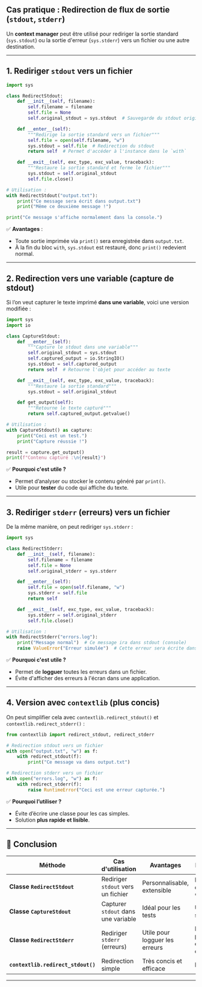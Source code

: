 ## **Cas pratique : Redirection de flux de sortie (`stdout`, `stderr`)**
Un **context manager** peut être utilisé pour rediriger la sortie standard (`sys.stdout`) ou la sortie d'erreur (`sys.stderr`) vers un fichier ou une autre destination.

---

## **1. Rediriger `stdout` vers un fichier**
```python
import sys

class RedirectStdout:
    def __init__(self, filename):
        self.filename = filename
        self.file = None
        self.original_stdout = sys.stdout  # Sauvegarde du stdout original

    def __enter__(self):
        """Redirige la sortie standard vers un fichier"""
        self.file = open(self.filename, "w")
        sys.stdout = self.file  # Redirection du stdout
        return self  # Permet d'accéder à l'instance dans le `with`

    def __exit__(self, exc_type, exc_value, traceback):
        """Restaure la sortie standard et ferme le fichier"""
        sys.stdout = self.original_stdout
        self.file.close()

# Utilisation :
with RedirectStdout("output.txt"):
    print("Ce message sera écrit dans output.txt")
    print("Même ce deuxième message !")

print("Ce message s'affiche normalement dans la console.")
```
✅ **Avantages** :
- Toute sortie imprimée via `print()` sera enregistrée dans `output.txt`.
- À la fin du bloc `with`, `sys.stdout` est restauré, donc `print()` redevient normal.

---

## **2. Redirection vers une variable (capture de stdout)**
Si l’on veut capturer le texte imprimé **dans une variable**, voici une version modifiée :

```python
import sys
import io

class CaptureStdout:
    def __enter__(self):
        """Capture le stdout dans une variable"""
        self.original_stdout = sys.stdout
        self.captured_output = io.StringIO()
        sys.stdout = self.captured_output
        return self  # Retourne l'objet pour accéder au texte

    def __exit__(self, exc_type, exc_value, traceback):
        """Restaure la sortie standard"""
        sys.stdout = self.original_stdout

    def get_output(self):
        """Retourne le texte capturé"""
        return self.captured_output.getvalue()

# Utilisation :
with CaptureStdout() as capture:
    print("Ceci est un test.")
    print("Capture réussie !")

result = capture.get_output()
print(f"Contenu capturé :\n{result}")
```

✅ **Pourquoi c'est utile ?**
- Permet d’analyser ou stocker le contenu généré par `print()`.
- Utile pour **tester** du code qui affiche du texte.

---

## **3. Rediriger `stderr` (erreurs) vers un fichier**
De la même manière, on peut rediriger `sys.stderr` :

```python
import sys

class RedirectStderr:
    def __init__(self, filename):
        self.filename = filename
        self.file = None
        self.original_stderr = sys.stderr

    def __enter__(self):
        self.file = open(self.filename, "w")
        sys.stderr = self.file
        return self

    def __exit__(self, exc_type, exc_value, traceback):
        sys.stderr = self.original_stderr
        self.file.close()

# Utilisation :
with RedirectStderr("errors.log"):
    print("Message normal")  # Ce message ira dans stdout (console)
    raise ValueError("Erreur simulée")  # Cette erreur sera écrite dans `errors.log`
```

✅ **Pourquoi c'est utile ?**
- Permet de **logguer** toutes les erreurs dans un fichier.
- Évite d'afficher des erreurs à l'écran dans une application.

---

## **4. Version avec `contextlib` (plus concis)**
On peut simplifier cela avec `contextlib.redirect_stdout()` et `contextlib.redirect_stderr()` :

```python
from contextlib import redirect_stdout, redirect_stderr

# Redirection stdout vers un fichier
with open("output.txt", "w") as f:
    with redirect_stdout(f):
        print("Ce message va dans output.txt")

# Redirection stderr vers un fichier
with open("errors.log", "w") as f:
    with redirect_stderr(f):
        raise RuntimeError("Ceci est une erreur capturée.")
```

✅ **Pourquoi l’utiliser ?**
- Évite d’écrire une classe pour les cas simples.
- Solution **plus rapide et lisible**.

---

## **📌 Conclusion**
| Méthode | Cas d'utilisation | Avantages | Inconvénients |
|---------|------------------|-----------|--------------|
| **Classe `RedirectStdout`** | Rediriger `stdout` vers un fichier | Personnalisable, extensible | Plus de code qu'avec `contextlib` |
| **Classe `CaptureStdout`** | Capturer `stdout` dans une variable | Idéal pour les tests | Utilisation spécifique |
| **Classe `RedirectStderr`** | Rediriger `stderr` (erreurs) | Utile pour logguer les erreurs | Moins utile pour des erreurs occasionnelles |
| **`contextlib.redirect_stdout()`** | Redirection simple | Très concis et efficace | Moins flexible |

---